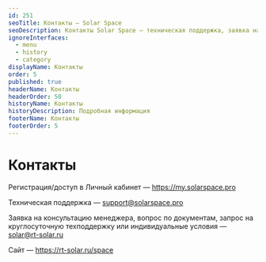 ```yaml
---
id: 251
seoTitle: Контакты — Solar Space
seoDescription: Контакты Solar Space — техническая поддержка, заявка на консультацию менеджера, вопрос по документам, запрос на круглосуточную техподдержку или индивидуальные условия
ignoreInterfaces:
  - menu
  - history
  - category
displayName: Контакты
order: 5
published: true
headerName: Контакты
headerOrder: 50
historyName: Контакты
historyDescription: Подробная информация
footerName: Контакты
footerOrder: 5
---
```


# Контакты

Регистрация/доступ в Личный кабинет — https://my.solarspace.pro  

Техническая поддержка — support@solarspace.pro  

Заявка на консультацию менеджера, вопрос по документам, запрос на круглосуточную техподдержку или индивидуальные условия — solar@rt-solar.ru

Сайт — https://rt-solar.ru/space